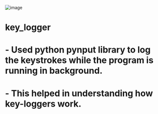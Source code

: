 ![image](https://github.com/nehel2942/key_logger/assets/73643746/89012727-aa09-4f45-826b-096e0a69ee23)

# key_logger
# - Used python pynput library to log the keystrokes while the program is running in background.
# - This helped in understanding how key-loggers work.
